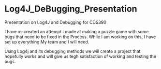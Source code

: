 # Log4J_DeBugging_Presentation
Presentation on Log4J and Debugging for CDS390

I have re-created an attempt I made at making a puzzle game with some bugs that need to be fixed in the Process. While I am working on this, I have set up everything My team and I will need. 

Using Log4j and its debugging methods we will create a project that hopefully works and will give us tegh satisfaction of working and testing the bugs. 
